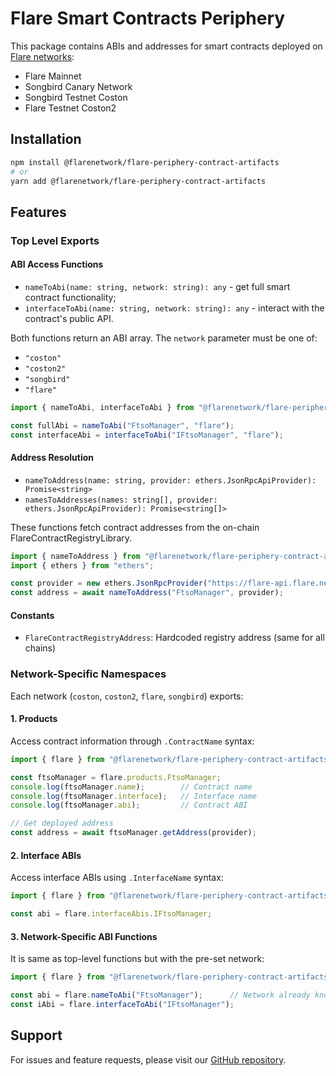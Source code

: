 # Flare Smart Contracts Periphery

This package contains ABIs and addresses for smart contracts deployed on [Flare networks](https://dev.flare.network/network/solidity-reference):

- Flare Mainnet
- Songbird Canary Network
- Songbird Testnet Coston
- Flare Testnet Coston2

## Installation

```bash
npm install @flarenetwork/flare-periphery-contract-artifacts
# or
yarn add @flarenetwork/flare-periphery-contract-artifacts
```

## Features

### Top Level Exports

#### ABI Access Functions

- `nameToAbi(name: string, network: string): any` - get full smart contract functionality;
- `interfaceToAbi(name: string, network: string): any` - interact with the contract's public API.

Both functions return an ABI array. The `network` parameter must be one of: 

- `"coston"`
- `"coston2"`
- `"songbird"`
- `"flare"`

```typescript
import { nameToAbi, interfaceToAbi } from "@flarenetwork/flare-periphery-contract";

const fullAbi = nameToAbi("FtsoManager", "flare");
const interfaceAbi = interfaceToAbi("IFtsoManager", "flare");
```

#### Address Resolution

- `nameToAddress(name: string, provider: ethers.JsonRpcApiProvider): Promise<string>`
- `namesToAddresses(names: string[], provider: ethers.JsonRpcApiProvider): Promise<string[]>`

These functions fetch contract addresses from the on-chain FlareContractRegistryLibrary.

```typescript
import { nameToAddress } from "@flarenetwork/flare-periphery-contract-artifacts";
import { ethers } from "ethers";

const provider = new ethers.JsonRpcProvider("https://flare-api.flare.network/ext/C/rpc");
const address = await nameToAddress("FtsoManager", provider);
```

#### Constants

- `FlareContractRegistryAddress`: Hardcoded registry address (same for all chains)

### Network-Specific Namespaces

Each network (`coston`, `coston2`, `flare`, `songbird`) exports:

#### 1. Products

Access contract information through `.ContractName` syntax:

```typescript
import { flare } from "@flarenetwork/flare-periphery-contract-artifacts";

const ftsoManager = flare.products.FtsoManager;
console.log(ftsoManager.name);        // Contract name
console.log(ftsoManager.interface);   // Interface name
console.log(ftsoManager.abi);         // Contract ABI

// Get deployed address
const address = await ftsoManager.getAddress(provider);
```

#### 2. Interface ABIs

Access interface ABIs using `.InterfaceName` syntax:

```typescript
import { flare } from "@flarenetwork/flare-periphery-contract-artifacts";

const abi = flare.interfaceAbis.IFtsoManager;
```

#### 3. Network-Specific ABI Functions

It is same as top-level functions but with the pre-set network:

```typescript
import { flare } from "@flarenetwork/flare-periphery-contract-artifacts";

const abi = flare.nameToAbi("FtsoManager");      // Network already known
const iAbi = flare.interfaceToAbi("IFtsoManager");
```

## Support

For issues and feature requests, please visit our [GitHub repository](https://github.com/flare-foundation/flare-smart-contracts-periphery).